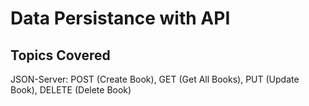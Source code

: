 # Data Persistance with API

## Topics Covered

JSON-Server: POST (Create Book), GET (Get All Books), PUT (Update Book), DELETE (Delete Book)
